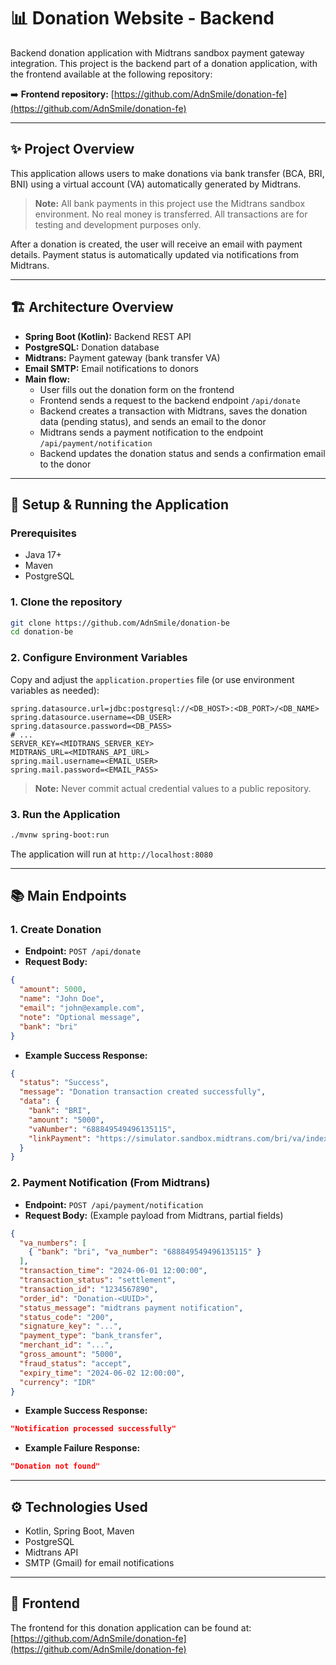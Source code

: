 # 📊 Donation Website - Backend

Backend donation application with Midtrans sandbox payment gateway integration. This project is the backend part of a donation application, with the frontend available at the following repository:

➡️ **Frontend repository:** [https://github.com/AdnSmile/donation-fe](https://github.com/AdnSmile/donation-fe)

---

## ✨ Project Overview
This application allows users to make donations via bank transfer (BCA, BRI, BNI) using a virtual account (VA) automatically generated by Midtrans.

> **Note:** All bank payments in this project use the Midtrans sandbox environment. No real money is transferred. All transactions are for testing and development purposes only.

After a donation is created, the user will receive an email with payment details. Payment status is automatically updated via notifications from Midtrans.

---

## 🏗️ Architecture Overview
- **Spring Boot (Kotlin):** Backend REST API
- **PostgreSQL:** Donation database
- **Midtrans:** Payment gateway (bank transfer VA)
- **Email SMTP:** Email notifications to donors
- **Main flow:**
  - User fills out the donation form on the frontend
  - Frontend sends a request to the backend endpoint `/api/donate`
  - Backend creates a transaction with Midtrans, saves the donation data (pending status), and sends an email to the donor
  - Midtrans sends a payment notification to the endpoint `/api/payment/notification`
  - Backend updates the donation status and sends a confirmation email to the donor

---

## 🚀 Setup & Running the Application

### Prerequisites
- Java 17+
- Maven
- PostgreSQL

### 1. Clone the repository
```bash
git clone https://github.com/AdnSmile/donation-be
cd donation-be
```

### 2. Configure Environment Variables
Copy and adjust the `application.properties` file (or use environment variables as needed):

```properties
spring.datasource.url=jdbc:postgresql://<DB_HOST>:<DB_PORT>/<DB_NAME>
spring.datasource.username=<DB_USER>
spring.datasource.password=<DB_PASS>
# ...
SERVER_KEY=<MIDTRANS_SERVER_KEY>
MIDTRANS_URL=<MIDTRANS_API_URL>
spring.mail.username=<EMAIL_USER>
spring.mail.password=<EMAIL_PASS>
```
> **Note:** Never commit actual credential values to a public repository.

### 3. Run the Application
```bash
./mvnw spring-boot:run
```
The application will run at `http://localhost:8080`

---

## 📚 Main Endpoints

### 1. Create Donation
- **Endpoint:** `POST /api/donate`
- **Request Body:**
```json
{
  "amount": 5000,
  "name": "John Doe",
  "email": "john@example.com",
  "note": "Optional message",
  "bank": "bri"
}
```
- **Example Success Response:**
```json
{
  "status": "Success",
  "message": "Donation transaction created successfully",
  "data": {
    "bank": "BRI",
    "amount": "5000",
    "vaNumber": "688849549496135115",
    "linkPayment": "https://simulator.sandbox.midtrans.com/bri/va/index"
  }
}
```

### 2. Payment Notification (From Midtrans)
- **Endpoint:** `POST /api/payment/notification`
- **Request Body:** (Example payload from Midtrans, partial fields)
```json
{
  "va_numbers": [
    { "bank": "bri", "va_number": "688849549496135115" }
  ],
  "transaction_time": "2024-06-01 12:00:00",
  "transaction_status": "settlement",
  "transaction_id": "1234567890",
  "order_id": "Donation-<UUID>",
  "status_message": "midtrans payment notification",
  "status_code": "200",
  "signature_key": "...",
  "payment_type": "bank_transfer",
  "merchant_id": "...",
  "gross_amount": "5000",
  "fraud_status": "accept",
  "expiry_time": "2024-06-02 12:00:00",
  "currency": "IDR"
}
```
- **Example Success Response:**
```json
"Notification processed successfully"
```
- **Example Failure Response:**
```json
"Donation not found"
```

---

## ⚙️ Technologies Used
- Kotlin, Spring Boot, Maven
- PostgreSQL
- Midtrans API
- SMTP (Gmail) for email notifications

---

## 🔗 Frontend
The frontend for this donation application can be found at:
[https://github.com/AdnSmile/donation-fe](https://github.com/AdnSmile/donation-fe)

